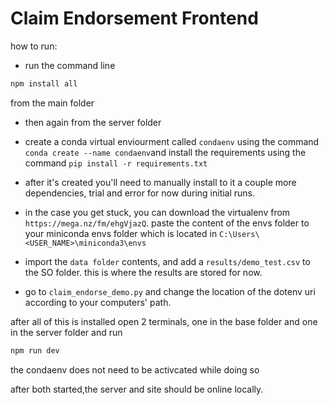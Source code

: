 # Claim Endorsement Frontend

how to run:

- run the command line

```js
npm install all
```

from the main folder

- then again from the server folder

- create a conda virtual enviourment called `condaenv` using the command `conda create --name condaenv`and install the requirements using the command `pip install -r requirements.txt`
- after it's created you'll need to manually install to it a couple more dependencies, trial and error for now during initial runs.
- in the case you get stuck, you can download the virtualenv from `https://mega.nz/fm/ehgVjazQ`. paste the content of the envs folder to your miniconda envs folder which is located in `C:\Users\<USER_NAME>\miniconda3\envs`
- import the `data folder` contents, and add a `results/demo_test.csv` to the SO folder. this is where the results are stored for now.
- go to `claim_endorse_demo.py` and change the location of the dotenv uri according to your computers' path.

after all of this is installed open 2 terminals, one in the base folder and one in the server folder and run

```js
npm run dev
```

the condaenv does not need to be activcated while doing so

after both started,the server and site should be online locally.
